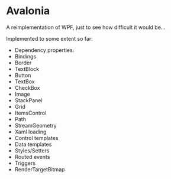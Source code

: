 Avalonia
========

A reimplementation of WPF, just to see how difficult it would be...

Implemented to some extent so far:

- Dependency properties.
- Bindings
- Border
- TextBlock
- Button
- TextBox
- CheckBox
- Image
- StackPanel
- Grid
- ItemsControl
- Path
- StreamGeometry
- Xaml loading
- Control templates
- Data templates
- Styles/Setters
- Routed events
- Triggers
- RenderTargetBitmap
